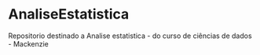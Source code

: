 # AnaliseEstatistica
Repositorio destinado  a Analise estatistica - do curso de ciências de dados - Mackenzie

